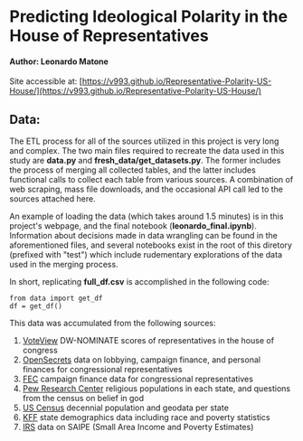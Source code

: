 # Predicting Ideological Polarity in the House of Representatives
#### Author: Leonardo Matone

Site accessible at: [https://v993.github.io/Representative-Polarity-US-House/](https://v993.github.io/Representative-Polarity-US-House/)

## Data:

The ETL process for all of the sources utilized in this project is very long and complex. The two main files required to recreate the data used in this study are **data.py** and **fresh_data/get_datasets.py**. The former includes the process of merging all collected tables, and the latter includes functional calls to collect each table from various sources. A combination of web scraping, mass file downloads, and the occasional API call led to the sources attached here.

An example of loading the data (which takes around 1.5 minutes) is in this project's webpage, and the final notebook (**leonardo_final.ipynb**). Information about decisions made in data wrangling can be found in the aforementioned files, and several notebooks exist in the root of this diretory (prefixed with "test") which include rudementary explorations of the data used in the merging process.

In short, replicating **full_df.csv** is accomplished in the following code: 

```
from data import get_df
df = get_df()
```

This data was accumulated from the following sources:

1. [VoteView](https://voteview.com/data) DW-NOMINATE scores of representatives in the house of congress
2. [OpenSecrets](https://www.opensecrets.org/) data on lobbying, campaign finance, and personal finances for congressional representatives
3. [FEC](https://www.fec.gov/campaign-finance-data/congressional-candidate-data-summary-tables/?year=2018&segment=24) campaign finance data for congressional representatives
4. [Pew Research Center](https://www.pewresearch.org/religion/religious-landscape-study/state/) religious populations in each state, and questions from the census on belief in god
5. [US Census](https://www.census.gov/data/datasets/time-series/demo/saipe/model-tables.html) decennial population and geodata per state
6. [KFF](https://www.kff.org/other/state-indicator/total-residents/?currentTimeframe=0&sortModel=%7B%22colId%22:%22Location%22,%22sort%22:%22asc%22%7D) state demographics data including race and poverty statistics
7. [IRS](https://www.census.gov/data/datasets/time-series/demo/saipe/model-tables.html) data on SAIPE (Small Area Income and Poverty Estimates)
